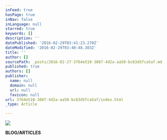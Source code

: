 ```yaml
---
inFeed: true
hasPage: true
inNav: false
inLanguage: null
starred: true
keywords: []
description: ''
datePublished: '2016-02-29T03:41:23.270Z'
dateModified: '2016-02-29T03:40:48.303Z'
title: ''
author: []
sourcePath: _posts/2016-02-27-3764e510-3087-4d2a-aa50-bc63d5fca5af.md
published: true
authors: []
publisher:
  name: null
  domain: null
  url: null
  favicon: null
url: 3764e510-3087-4d2a-aa50-bc63d5fca5af/index.html
_type: Article

---
```

![](https://the-grid-user-content.s3-us-west-2.amazonaws.com/21c701be-df90-47d2-b28e-e86ae23157b6.jpg)

**BLOG/ARTICLES**